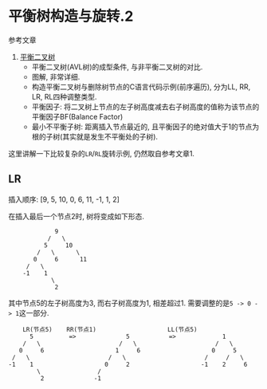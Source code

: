 # 平衡树构造与旋转.2

参考文章

1. [平衡二叉树](https://blog.csdn.net/isunbin/article/details/81707606)
    - 平衡二叉树(AVL树)的成型条件, 与非平衡二叉树的对比.
    - 图解, 非常详细.
    - 构造平衡二叉树与删除树节点的C语言代码示例(前序遍历), 分为LL, RR, LR, RL四种调整类型.
    - 平衡因子: 将二叉树上节点的左子树高度减去右子树高度的值称为该节点的平衡因子BF(Balance Factor)
    - 最小不平衡子树: 距离插入节点最近的, 且平衡因子的绝对值大于1的节点为根的子树(其实就是发生不平衡处的子树).

这里讲解一下比较复杂的`LR`/`RL`旋转示例, 仍然取自参考文章1.

## LR

插入顺序: [9, 5, 10, 0, 6, 11, -1, 1, 2]

在插入最后一个节点2时, 树将变成如下形态.

```
             9
           /   \
          5     10
        /   \      \
       0     6      11
     /   \    
    -1    1   
            \ 
             2
```

其中节点5的左子树高度为3, 而右子树高度为1, 相差超过1. 需要调整的是`5 -> 0 -> 1`这一部分.

```
    LR(节点5)    RR(节点1)                    LL(节点5)
      5          =>              5           =>             1
    /   \                      /   \                      /   \
   0     6                    1     6                    0     5
 /   \                      /   \                      /     /   \
-1    1                    0     2                    -1    2     6
        \                /                                  
         2              -1                                  
```
